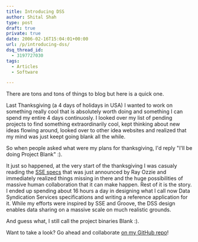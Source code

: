```yaml
---
title: Introducing DSS
author: Shital Shah
type: post
draft: true
private: true
date: 2006-02-16T15:04:01+00:00
url: /p/introducing-dss/
dsq_thread_id:
  - 3197727030
tags:
  - Articles
  - Software

---
```

There are tons and tons of things to blog but here is a quick one.

Last Thanksgiving (a 4 days of holidays in USA) I wanted to work on something really cool that is absolutely worth doing and something I can spend my entire 4 days continuosly. I looked over my list of pending projects to find something extraordinarily cool, kept thinking about new ideas flowing around, looked over to other idea websites and realized that my mind was just keept going blank all the while.

So when people asked what were my plans for thanksgiving, I'd reply "I'll be doing Project Blank" :).

It just so happened, at the very start of the thanksgiving I was casualy reading the [SSE specs][1] that was just announced by Ray Ozzie and immediately realized things missing in there and the huge possibilities of massive human collaboration that it can make happen. Rest of it is the story. I ended up spending about 16 hours a day in designing what I call now Data Syndication Services specifications and writing a reference application for it. While my efforts were inspired by SSE and Groove, the DSS design enables data sharing on a massive scale on much realistic grounds.

And guess what, I still call the project binaries Blank :).

Want to take a look? Go ahead and collaborate [on my GitHub repo][2]!

 [1]: http://msdn.microsoft.com/xml/rss/sse/
 [2]: https://github.com/sytelus/dss